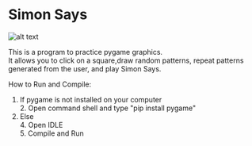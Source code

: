 # Simon Says 
![alt text](https://github.com/rputman0/SimonSays/blob/master/simonSays.PNG "Simon Says")

This is a program to practice pygame graphics. <br />
It allows you to click on a square,draw random patterns, repeat patterns generated from the user, and play Simon Says.

How to Run and Compile: <br />
  1. If pygame is not installed on your computer  <br />
      2. Open command shell and type "pip install pygame"  <br />
  3. Else  <br />
      4. Open IDLE  <br />
      5. Compile and Run  <br />
